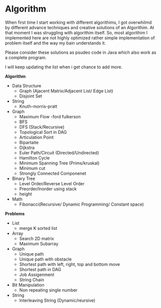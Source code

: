 Algorithm
=========

When first time I start working with different algorithims, I got overwhilmd by different advance techniques and creative solutions of an Algorithim. At that moment I was struggling with algorithim itself. So, most algorithim I implemented here are not highly optimized rather simple implementation of problem itself and the way my bain understands it.  

Please consider these solutions as psudeo code in Java which also work as a complete program. 

I will keep updating the list when i get chance to add more. 

**Algorithm**
- Data Structure
    - Graph (Ajacent Matrix/Adjacent List/ Edge List)
    - Disjoint Set
- String
    - Knuth-morris-pratt
- Graph 
    - Maximum Flow -ford fulkerson
    - BFS
    - DFS (Stack/Recursive)
    - Topological Sort in DAG
    - Articulation Point
    - Bipartaite
    - Dijkstra
    - Euler Path/Circuit (Directed/Undirected)
    - Hamilton Cycle
    - Minimum Spanning Tree (Prims/kruskal)
    - Minimum cut
    - Strongly Connected Componenet 
- Binary Tree
    - Level Order/Reverse Level Order
    - Preorder/Inorder using stack
    - height
- Math 
    - Fibonacci(Recursive/ Dynamic Programming/ Constant space)

**Problems**
- List
    - merge K sorted list
- Array
    - Search 2D matrix
    - Maximum Subarray
- Graph
    - Unique path
    - Unique path with obstacle
    - Shortest path with left, right, top and bottom move
    - Shortest path in DAG
    - Job Assigenment
    - String Chain 
- Bit Manipulation
    - Non repeating single number
- String
    - Interleaving String (Dynamic/reursive)
